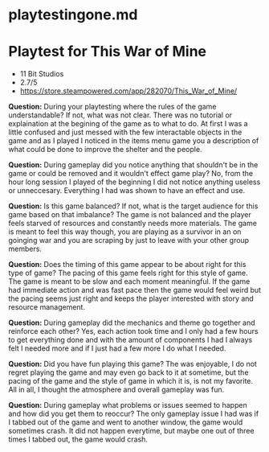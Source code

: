 # playtestingone.md
# Playtest for This War of Mine

* 11 Bit Studios
* 2.7/5
* https://store.steampowered.com/app/282070/This_War_of_Mine/

**Question:** During your playtesting where the rules of the game understandable? If not, what was not clear.
There was no tutorial or explaination at the begining of the game as to what to do. At first I was a little confused and just messed with the few interactable objects in the game and as I played I noticed in the items menu game you a description of what could be done to improve the shelter and the people.

**Question:** During gameplay did you notice anything that shouldn't be in the game or could be removed and it wouldn't effect game play?
No, from the hour long session I played of the beginning I did not notice anything useless or unneccesary. Everything I had was shown to have an effect and use.

**Question:** Is this game balanced? If not, what is the target audience for this game based on that imbalance?
The game is not balanced and the player feels starved of resources and constantly needs more materials. The game is meant to feel this way though, you are playing as a survivor in an on goinging war and you are scraping by just to leave with your other group members.

**Question:** Does the timing of this game appear to be about right for this type of game?
The pacing of this game feels right for this style of game. The game is meant to be slow and each moment meaningful. If the game had immediate action and was fast pace then the game would feel weird but the pacing seems just right and keeps the player interested with story and resource management. 

**Question:** During gameplay did the mechanics and theme go together and reinforce each other?
Yes, each action took time and I only had a few hours to get everything done and with the amount of components I had I always felt I needed more and if I just had a few more I do what I needed. 

**Question:** Did you have fun playing this game?
The was enjoyable, I do not regret playing the game and may even go back to it at sometime, but the pacing of the game and the style of game in which it is, is not my favorite. All in all, I thought the atmosphere and overall gameplay was fun.

**Question:** During gameplay what problems or issues seemed to happen and how did you get them to reoccur?
The only gameplay issue I had was if I tabbed out of the game and went to another window, the game would sometimes crash. It did not happen everytime, but maybe one out of three times I tabbed out, the game would crash.
